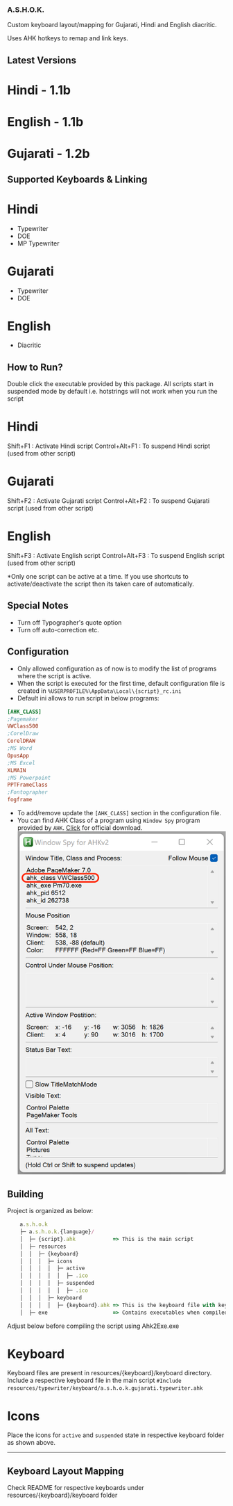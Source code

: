 ### A.S.H.O.K.
Custom keyboard layout/mapping for Gujarati, Hindi and English diacritic.

Uses AHK hotkeys to remap and link keys.

## Latest Versions

# Hindi - 1.1b
# English - 1.1b
# Gujarati - 1.2b

## Supported Keyboards & Linking

# Hindi
- Typewriter
- DOE
- MP Typewriter

# Gujarati
- Typewriter
- DOE

# English
- Diacritic

## How to Run?
Double click the executable provided by this package.
All scripts start in suspended mode by default i.e. hotstrings will not work when you run the script

# Hindi

Shift+F1        : Activate Hindi script
Control+Alt+F1  : To suspend Hindi script (used from other script)

# Gujarati

Shift+F2        : Activate Gujarati script
Control+Alt+F2  : To suspend Gujarati script (used from other script)

# English

Shift+F3        : Activate English script
Control+Alt+F3  : To suspend English script (used from other script)

*Only one script can be active at a time. If you use shortcuts to activate/deactivate the script then its taken care of automatically.

## Special Notes
+ Turn off Typographer's quote option
+ Turn off auto-correction etc. 

## Configuration
+ Only allowed configuration as of now is to modify the list of programs where the script is active.
+ When the script is executed for the first time, default configuration file is created in 
    `%USERPROFILE%\AppData\Local\{script}_rc.ini`
+ Default ini allows to run script in below programs:
```ini
[AHK_CLASS]
;Pagemaker
VWClass500
;CorelDraw
CorelDRAW
;MS Word
OpusApp
;MS Excel
XLMAIN
;MS Powerpoint
PPTFrameClass
;Fontographer
fogframe
```
+ To add/remove update the `[AHK_CLASS]` section in the configuration file.
+ You can find AHK Class of a program using `Window Spy` program provided by `AHK`. [Click](https://www.autohotkey.com) for official download.
![Window Spy](images/windowspy.png)

## Building

Project is organized as below:

```javascript
    a.s.h.o.k
    ├─ a.s.h.o.k.{language}/
    │  ├─ {script}.ahk            => This is the main script
    │  ├─ resources
    │  │  ├─ {keyboard}
    │  │  │  ├─ icons
    │  │  │  │  ├─ active
    │  │  │  │  │  ├─ .ico
    │  │  │  │  ├─ suspended
    │  │  │  │  │  ├─ .ico
    │  │  │  ├─ keyboard
    │  │  │  │  ├─ {keyboard}.ahk => This is the keyboard file with key mappings
    │  ├─ exe                     => Contains executables when compiled using Ahk2Exe
```

Adjust below before compiling the script using Ahk2Exe.exe

# Keyboard
Keyboard files are present in resources/{keyboard}/keyboard directory. 
Include a respective keyboard file in the main script
    `#Include resources/typewriter/keyboard/a.s.h.o.k.gujarati.typewriter.ahk`

# Icons
Place the icons for `active` and `suspended` state in respective keyboard folder as shown above.

---
## Keyboard Layout Mapping 
Check README for respective keyboards under resources/{keyboard}/keyboard folder
